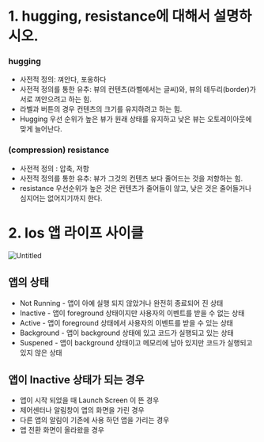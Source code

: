 # 1. hugging, resistance에 대해서 설명하시오.

### hugging

- 사전적 정의: 껴안다, 포옹하다
- 사전적 정의를 통한 유추: 뷰의 컨텐츠(라벨에서는 글씨)와, 뷰의 테두리(border)가 서로 껴안으려고 하는 힘.
- 라벨과 버튼의 경우 컨텐츠의 크기를 유지하려고 하는 힘.
- Hugging 우선 순위가 높은 뷰가 원래 상태를 유지하고 낮은 뷰는 오토레이아웃에 맞게 늘어난다.

### (compression) resistance

- 사전적 정의 : 압축, 저항
- 사전적 정의를 통한 유추: 뷰가 그것의 컨텐츠 보다 줄어드는 것을 저항하는 힘.
- resistance 우선순위가 높은 것은 컨텐츠가 줄어들이 않고, 낮은 것은 줄어들거나 심지어는 없어지기까지 한다.

# 2. Ios 앱 라이프 사이클

![Untitled](https://user-images.githubusercontent.com/35272802/123532671-24ce8c80-d74a-11eb-9fb8-287796ea6370.png)

## 앱의 상태

- Not Running - 앱이 아예 실행 되지 않았거나 완전히 종료되어 진 상태
- Inactive - 앱이 foreground 상태이지만 사용자의 이벤트를 받을 수 없는 상태
- Active - 앱이 foreground 상태에서 사용자의 이벤트를 받을 수 있는 상태
- Background - 앱이 background 상태에 있고 코드가 실행되고 있는 상태
- Suspened - 앱이 background 상태이고 메모리에 남아 있지만 코드가 실행되고 있지 않은 상태

## 앱이 Inactive 상태가 되는 경우

- 앱이 시작 되었을 때 Launch Screen 이 뜬 경우
- 제어센터나 알림창이 앱의 화면을 가린 경우
- 다른 앱의 알림이 기존에 사용 하던 앱을 가리는 경우
- 앱 전환 화면이 올라왔을 경우
